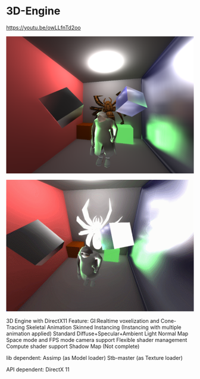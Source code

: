 # 3D-Engine
https://youtu.be/owLLfnTd2oo

![image](https://github.com/handsonicv4/3D-Engine/raw/master/img/Capture1.PNG)

![image](https://github.com/handsonicv4/3D-Engine/raw/master/img/GIF2.gif)

3D Engine with DirectX11
Feature:
GI:Realtime voxelization and Cone-Tracing
Skeletal Animation
Skinned Instancing (Instancing with multiple animation applied)
Standard Diffuse+Specular+Ambient Light
Normal Map
Space mode and FPS mode camera support
Flexible shader management
Compute shader support
Shadow Map (Not complete)

lib dependent:
Assimp (as Model loader)
Stb-master (as Texture loader)

API dependent:
DirectX 11
